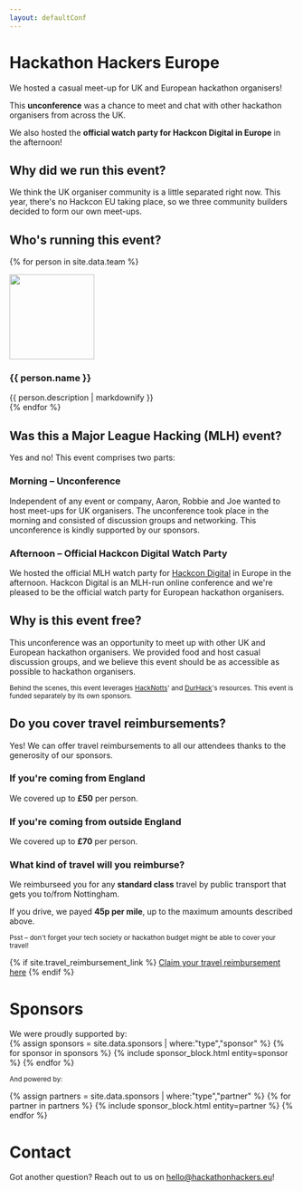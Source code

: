 ```yaml
---
layout: defaultConf
---
```

# Hackathon Hackers Europe
We hosted a casual meet-up for UK and European hackathon organisers!

This **unconference** was a chance to meet and chat with other hackathon organisers from across the UK. 

We also hosted the **official watch party for Hackcon Digital in Europe** in the afternoon!

## Why did we run this event?
We think the UK organiser community is a little separated right now. This year, there's no Hackcon EU taking place,
so we three community builders decided to form our own meet-ups. 

## Who's running this event?

{% for person in site.data.team %}
<div class="meet-the-team">
    <img src="{{ person.image_path }}" class="meet-the-team-image" width="150" height="150" />
    <div class="meet-the-team-text">
        <h3>{{ person.name }}</h3>
        {{ person.description | markdownify }}
    </div>
</div>
{% endfor %}

## Was this a Major League Hacking (MLH) event?
Yes and no! This event comprises two parts: 

### **Morning** – Unconference
Independent of any event or company, Aaron, Robbie and Joe wanted to host meet-ups for UK organisers. The unconference
took place in the morning and consisted of discussion groups and networking. This unconference is kindly supported
by our sponsors.

### **Afternoon** – Official Hackcon Digital Watch Party
We hosted the official MLH watch party for [Hackcon Digital](https://hackcon.mlh.io/events/hackcon-digital/) in 
Europe in the afternoon. Hackcon Digital is an MLH-run online conference and we're pleased to be the official watch
party for European hackathon organisers.

## Why is this event free?
This unconference was an opportunity to meet up with other UK and European hackathon organisers. We provided food and
host casual discussion groups, and we believe this event should be as accessible as possible to hackathon organisers.

<small>Behind the scenes, this event leverages [HackNotts](https://www.hacknotts.com/)' and
[DurHack](https://durhack.com)'s resources. This event is funded separately by its own sponsors.</small>

## Do you cover travel reimbursements?
Yes! We can offer travel reimbursements to all our attendees thanks to the generosity of our sponsors.

### If you're coming from **England**
We covered up to **£50** per person.

### If you're coming from **outside England**
We covered up to **£70** per person.

### What kind of travel will you reimburse?
We reimburseed you for any **standard class** travel by public transport that gets you to/from Nottingham.

If you drive, we payed **45p per mile**, up to the maximum amounts described above.

<small>Psst – don't forget your tech society or hackathon budget might be able to cover your travel!</small> 

{% if site.travel_reimbursement_link %}
<a href="{{ site.travel_reimbursement_link }}" target="_blank" class="btn travel-btn">Claim your travel reimbursement here</a>
{% endif %}

# Sponsors
<div class="image-container sponsors">
We were proudly supported by:
<div class="flagship-sponsors">
{% assign sponsors = site.data.sponsors | where:"type","sponsor" %}
{% for sponsor in sponsors %}
{% include sponsor_block.html entity=sponsor %}
{% endfor %}
</div>

<small>And powered by:</small>
<div class="image-container partners">
{% assign partners = site.data.sponsors | where:"type","partner" %}
{% for partner in partners %}
{% include sponsor_block.html entity=partner %}
{% endfor %}
</div>
</div>

# Contact
Got another question? Reach out to us on [hello@hackathonhackers.eu](mailto:hello@hackathonhackers.eu)!
